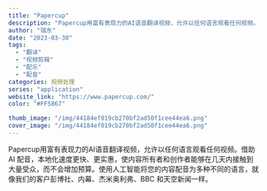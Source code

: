 ```yaml
---
title: "Papercup"
description: "Papercup用富有表现力的AI语音翻译视频，允许以任何语言观看任何视频。借助 AI 配音，本地化速度更快、更实惠，使"
author: "瑞东"
date: "2023-03-30"
tags:
  - "翻译"
  - "视频剪辑"
  - "配乐"
  - "配音"
categories: 视频处理
series: "application"
website_link: "https://www.papercup.com/"
color: "#FF5867"

thumb_image: "/img/44184ef019cb270bf2ad50f1cee44ea6.png"
cover_image: "/img/44184ef019cb270bf2ad50f1cee44ea6.png"
---
```


Papercup用富有表现力的AI语音翻译视频，允许以任何语言观看任何视频。借助 AI 配音，本地化速度更快、更实惠，使内容所有者和创作者能够在几天内接触到大量受众，而不会增加预算。使用人工智能将您的内容配音为多种不同的语言，就像我们的客户彭博社、内幕、杰米奥利弗、BBC 和天空新闻一样。